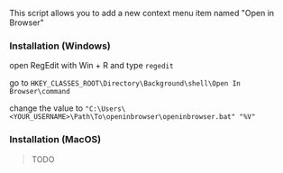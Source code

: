 This script allows you to add a new context menu item named "Open in Browser"

### Installation (Windows)

open RegEdit with Win + R and type `regedit`

go to `HKEY_CLASSES_ROOT\Directory\Background\shell\Open In Browser\command`

change the value to `"C:\Users\<YOUR_USERNAME>\Path\To\openinbrowser\openinbrowser.bat" "%V"`


### Installation (MacOS)

> TODO
